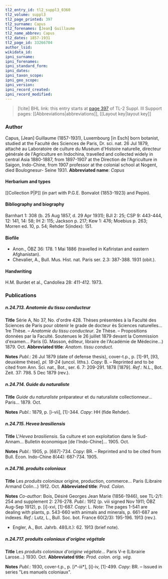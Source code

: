 ```yaml
---
tl2_entry_id: tl2_suppl3_0360
tl2_volume: suppl3
tl2_page_printed: 397
tl2_surname: Capus
tl2_forenames: [Jean] Guillaume
tl2_name_abbrev: Capus
tl2_dates: 1857-1931
tl2_page_id: 33266704
author_lsid: 
wikidata_id: 
ipni_surname: 
ipni_forenames: 
ipni_standard_form: 
ipni_dates: 
ipni_taxon_scope: 
ipni_geo_scope: 
ipni_version: 
ipni_record_created: 
ipni_record_modified:
---
```


> [!cite] BHL link: this entry starts at [page 397](https://www.biodiversitylibrary.org/page/33266704) of TL-2 Suppl. III
> Support pages: [[Abbreviations|abbreviations]], [[Layout key|layout key]]

### Author

Capus, \[Jean\] Guillaume (1857-1931), Luxembourg \[in Esch\] born botanist, studied at the Faculté des Sciences de Paris, Dr. sci. nat. 26 Jul 1879, attaché au Laboratoire de culture du Muséum d'Histoire naturelle, directeur générale de l'Agriculture en Indochina, travelled and collected widely in central Asia 1880-1887, from 1897-1907 at the Direction de l'Agriculture in Saigon, Indo-Chine, from 1907 professor at the colonial school at Nogent, died Boulognesur- Seine 1931. 
**Abbreviated name**: *Capus*

#### Herbarium and types

[[Collection P|P]] (in part with P.G.E. Bonvalot (1853-1923) and Pepin).

#### Bibliography and biography

Barnhart 1: 308 (b. 25 Aug 1857, d. 29 Apr 1931); BJI 2: 25; CSP 9: 443-444, 12: 141, 14: 58; IH 2: 115; Jackson p. 217; Kew 1: 476; Moebius p. 263; Morren ed. 10, p. 54; Rehder 5(index): 151.

#### Biofile

- Anon., ÖBZ 36: 178. 1 Mai 1886 (travelled in Kafiristan and eastern Afghanistan).
- Chevalier, A., Bull. Mus. Hist. nat. Paris ser. 2.3: 387-388. 1931 (obit.).

#### Handwriting

H.M. Burdet et al., Candollea 28: 411-412. 1973.

### Publications

##### n.24.713. Anatomie du tissu conducteur

**Title**
Série A, No 37, No. d'ordre 428. Thèses présentées à la Faculté des Sciences de Paris pour obtenir le grade de docteur ès Sciences naturelles... 1re Thèse. – *Anatomie du tissu conducteur*. 2e Thèse. – Propositions données par la Faculté. Soutenues le 26 juillet 1879 devant la Commission d'examen... Paris (G. Masson, éditeur, libraire de l'Académie de Médecine...) 1879. Oct.
**Abbreviated title**: *Anatom. tissu conduct.*

**Notes**
*Publ*.: 26 Jul 1879 (date of defense thesis), cover-t.p., p. \[1\]-91, \[93, deuxième thèse\], *pl. 18-24* (uncol. liths.). *Copy*: B. – Reprinted and to be cited from Ann. Sci. nat., Bot., ser. 6. 7: 209-291. 1878 \[1879\].
*Ref*.: N.L., Bot. Zeit. 37: 798. 5 Dec 1879 (rev.).

##### n.24.714. Guide du naturaliste

**Title**
*Guide du naturaliste* préparateur et du naturaliste collectionneur... Paris... 1879. Oct.

**Notes**
*Publ*.: 1879, p. \[i-vii\], \[1\]-344. *Copy*: HH (fide Rehder).

##### n.24.715. Hevea brasiliensis

**Title**
L'*Hevea brasiliensis*. Sa culture et son exploitation dans le Sud-Annam... Bulletin économique \[de l'Indo-Chine\]... 1905. Oct.

**Notes**
*Publ*.: 1905, p. \[687\]-734. *Copy*: BR. – Reprinted and to be cited from Bull. Écon. Indo-Chine 8(44): 687-734. 1905.

##### n.24.716. produits coloniaux

**Title**
Les *produits coloniaux* origine, production, commerce... Paris (Libraire Armand Colin...) 1912. Oct.
**Abbreviated title**: *Prod. Colon.*

**Notes**
*Co-author*: Bois, Désiré Georges Jean Marie (1856-1946), see TL-2/1: 254 and supplement 2: 276-278.
*Publ*.: 1912 (p. viii signed Nov 1911; ÖBZ Aug-Sep 1912), p. \[i\]-xvi, \[1\]-687. *Copy*: L.
*Note*: The pages 1-541 are dealing with plants, p. 543-660 with animals and minerals, p. 661-687 are indexes.
*Ref*.: Lutz, L., Bull. Soc. bot. France 60(2/3): 195-196. 1913 (rev.).
- Engler, A., Bot. Jahrb. 48(Lit.): 62. 1913 (brief note).

##### n.24.717. produits coloniaux d'origine végétale

**Title**
Les *produits coloniaux d'origine végétale*... Paris V-e (Librairie Larose...) 1930. Oct.
**Abbreviated title**: *Prod. colon. orig. vég.*

**Notes**
*Publ*.: 1930, cover-t.p., p. \[i\*-iii\*\], \[i\]-iv, \[1\]-499. *Copy*: BR. – Issued in series "Les manuels coloniaux".

